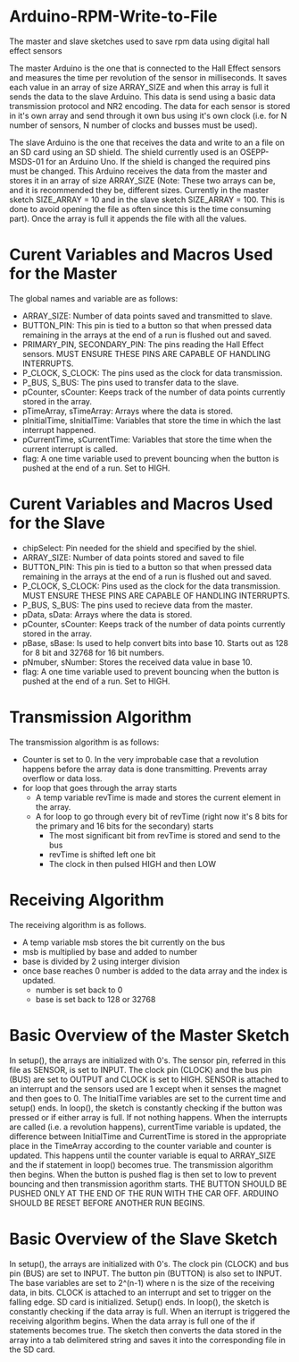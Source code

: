 # Arduino-RPM-Write-to-File
The master and slave sketches used to save rpm data using digital hall effect sensors

  The master Arduino is the one that is connected to the Hall Effect sensors and measures the time per revolution of the sensor in milliseconds. It saves each value in an array of size ARRAY_SIZE and when this array is full it sends the data to the slave Arduino. This data is send using a basic data transmission protocol and NR2 encoding. The data for each sensor is stored in it's own array and send through it own bus using it's own clock (i.e. for N number of sensors, N number of clocks and busses must be used).

  The slave Arduino is the one that receives the data and write to an a file on an SD card using an SD shield. The shield currently used is an OSEPP-MSDS-01 for an Arduino Uno. If the shield is changed the required pins must be changed. This Arduino receives the data from the master and stores it in an array of size ARRAY_SIZE (Note: These two arrays can be, and it is recommended they be, different sizes. Currently in the master sketch SIZE_ARRAY = 10 and in the slave sketch SIZE_ARRAY = 100. This is done to avoid opening the file as often since this is the time consuming part). Once the array is full it appends the file with all the values.

# Curent Variables and Macros Used for the Master
The global names and variable are as follows:
* ARRAY_SIZE:                   Number of data points saved and transmitted to slave.
* BUTTON_PIN:                   This pin is tied to a button so that when pressed data remaining in the arrays at the end of a run is flushed out and saved.
* PRIMARY_PIN, SECONDARY_PIN:   The pins reading the Hall Effect sensors.   MUST ENSURE THESE PINS ARE CAPABLE OF HANDLING INTERRUPTS.
* P_CLOCK, S_CLOCK:             The pins used as the clock for data transmission.
* P_BUS, S_BUS:                 The pins used to transfer data to the slave.
* pCounter, sCounter:           Keeps track of the number of data points currently stored in the array.
* pTimeArray, sTimeArray:       Arrays where the data is stored.
* pInitialTime, sInitialTime:   Variables that store the time in which the last interrupt happened.
* pCurrentTime, sCurrentTime:   Variables that store the time when the current interrupt is called.
* flag:                         A one time variable used to prevent bouncing when the button is pushed at the end of a run. Set to HIGH.

# Curent Variables and Macros Used for the Slave
* chipSelect:           Pin needed for the shield and specified by the shiel.
* ARRAY_SIZE:           Number of data points stored and saved to file
* BUTTON_PIN:           This pin is tied to a button so that when pressed data remaining in the arrays at the end of a run is flushed out and saved.
* P_CLOCK, S_CLOCK:     Pins used as the clock for the data transmission.   MUST ENSURE THESE PINS ARE CAPABLE OF HANDLING INTERRUPTS.
* P_BUS, S_BUS:         The pins used to recieve data from the master.
* pData, sData:         Arrays where the data is stored.
* pCounter, sCounter:   Keeps track of the number of data points currently stored in the array.
* pBase, sBase:         Is used to help convert bits into base 10. Starts out as 128 for 8 bit and 32768 for 16 bit numbers.
* pNmuber, sNumber:     Stores the received data value in base 10.
* flag:                 A one time variable used to prevent bouncing when the button is pushed at the end of a run. Set to HIGH.

# Transmission Algorithm
  The transmission algorithm is as follows:
   *  Counter is set to 0. In the very improbable case that a revolution happens before the array data is done transmitting. Prevents array overflow or data loss.
   *  for loop that goes through the array starts
      * A temp variable revTime is made and stores the current element in the array.
      * A for loop to go through every bit of revTime (right now it's 8 bits for the primary and 16 bits for the secondary) starts
        * The most significant bit from revTime is stored and send to the bus
        * revTime is shifted left one bit
        * The clock in then pulsed HIGH and then LOW
        
# Receiving Algorithm
  The receiving algorithm is as follows.
  * A temp variable msb stores the bit currently on the bus
  * msb is multiplied by base and added to number
  * base is divided by 2 using interger division
  * once base reaches 0 number is added to the data array and the index is updated.
    * number is set back to 0
    * base is set back to 128 or 32768
    
# Basic Overview of the Master Sketch
  In setup(), the arrays are initialized with 0's. The sensor pin, referred in this file as SENSOR, is set to INPUT. The clock pin (CLOCK) and the bus pin (BUS) are set to OUTPUT and CLOCK is set to HIGH. SENSOR is attached to an interrupt and the sensors used are 1 except when it senses the magnet and then goes to 0. The InitialTime variables are set to the current time and setup() ends.
  In loop(), the sketch is constantly checking if the button was pressed or if either array is full. If not nothing happens. When the interrupts are called (i.e. a revolution happens), currentTime variable is updated, the difference between InitialTime and CurrentTime is stored in the appropriate place in the TimeArray according to the counter variable and counter is updated. This happens until the counter variable is equal to ARRAY_SIZE and the if statement in loop() becomes true. The transmission algorithm then begins.
  When the button is pushed flag is then set to low to prevent bouncing and then transmission agorithm starts. THE BUTTON SHOULD BE PUSHED ONLY AT THE END OF THE RUN WITH THE CAR OFF. ARDUINO SHOULD BE RESET BEFORE ANOTHER RUN BEGINS.

# Basic Overview of the Slave Sketch
  In setup(), the arrays are initialized with 0's. The clock pin (CLOCK) and bus pin (BUS) are set to INPUT. The button pin (BUTTON) is also set to INPUT. The base variables are set to 2^(n-1) where n is the size of the receiving data, in bits. CLOCK is attached to an interrupt and set to trigger on the falling edge. SD card is initialized. Setup() ends.
  In loop(), the sketch is constantly checking if the data array is full. When an iterrupt is triggered the receiving algorithm begins. When the data array is full one of the if statements becomes true. The sketch then converts the data stored in the array into a tab delimitered string and saves it into the corresponding file in the SD card.
